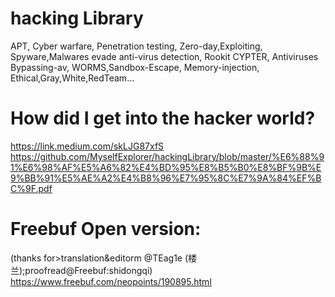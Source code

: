 # hacking Library
‪APT,‬ ‪Cyber warfare,‬ ‪Penetration testing,‬ ‪Zero-day,Exploiting,‬ ‪Spyware,Malwares evade anti-virus detection,‬ ‪Rookit CYPTER,‬ ‪Antiviruses Bypassing-av,‬ ‪WORMS,Sandbox-Escape,‬ ‪Memory-injection,‬ ‪Ethical,Gray,White,RedTeam‬...

# How did I get into the hacker world?
https://link.medium.com/skLJG87xfS
https://github.com/MyselfExplorer/hackingLibrary/blob/master/%E6%88%91%E6%98%AF%E5%A6%82%E4%BD%95%E8%B5%B0%E8%BF%9B%E9%BB%91%E5%AE%A2%E4%B8%96%E7%95%8C%E7%9A%84%EF%BC%9F.pdf

# Freebuf Open version:
(thanks for>translation&editorm @TEag1e (楼兰);proofread@Freebuf:shidongqi)
https://www.freebuf.com/neopoints/190895.html
